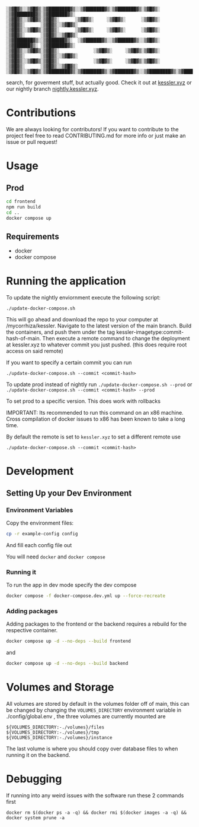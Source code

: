 ```
░▒▓█▓▒░░▒▓█▓▒░▒▓████████▓▒░░▒▓███████▓▒░▒▓███████▓▒░▒▓█▓▒░      ░▒▓████████▓▒░▒▓███████▓▒░
░▒▓█▓▒░░▒▓█▓▒░▒▓█▓▒░      ░▒▓█▓▒░     ░▒▓█▓▒░      ░▒▓█▓▒░      ░▒▓█▓▒░      ░▒▓█▓▒░░▒▓█▓▒░
░▒▓█▓▒░░▒▓█▓▒░▒▓█▓▒░      ░▒▓█▓▒░     ░▒▓█▓▒░      ░▒▓█▓▒░      ░▒▓█▓▒░      ░▒▓█▓▒░░▒▓█▓▒░
░▒▓███████▓▒░░▒▓██████▓▒░  ░▒▓██████▓▒░░▒▓██████▓▒░░▒▓█▓▒░      ░▒▓██████▓▒░ ░▒▓███████▓▒░
░▒▓█▓▒░░▒▓█▓▒░▒▓█▓▒░             ░▒▓█▓▒░     ░▒▓█▓▒░▒▓█▓▒░      ░▒▓█▓▒░      ░▒▓█▓▒░░▒▓█▓▒░
░▒▓█▓▒░░▒▓█▓▒░▒▓█▓▒░             ░▒▓█▓▒░     ░▒▓█▓▒░▒▓█▓▒░      ░▒▓█▓▒░      ░▒▓█▓▒░░▒▓█▓▒░
░▒▓█▓▒░░▒▓█▓▒░▒▓████████▓▒░▒▓███████▓▒░▒▓███████▓▒░░▒▓████████▓▒░▒▓████████▓▒░▒▓█▓▒░░▒▓█▓▒░
```

search, for goverment stuff, but actually good. Check it out at [kessler.xyz](https://kessler.xyz) or our nightly branch [nightly.kessler.xyz](https://nightly.kessler.xyz).

# Contributions

We are always looking for contributors! If you want to contribute to the project feel free to read CONTRIBUTING.md for more info or just make an issue or pull request!


# Usage

## Prod

```bash
cd frontend
npm run build
cd ..
docker compose up
```

## Requirements

- docker
- docker compose

# Running the application 

To update the nightly enviornment execute the following script:

`./update-docker-compose.sh`

This will go ahead and download the repo to your computer at /mycorrhiza/kessler. Navigate to the latest version of the main branch. Build the containers, and push them under the tag kessler-imagetype:commit-hash-of-main. Then execute a remote command to change the deployment at kessler.xyz to whatever commit you just pushed. (this does require root access on said remote)

If you want to specify a certain commit you can run 

`./update-docker-compose.sh --commit <commit-hash>`

To update prod instead of nightly run 
`./update-docker-compose.sh --prod`
or
`./update-docker-compose.sh --commit <commit-hash> --prod`

To set prod to a specific version. This does work with rollbacks

IMPORTANT: Its recommended to run this command on an x86 machine. Cross compilation of docker issues to x86 has been known to take a long time.

By default the remote is set to `kessler.xyz` to set a different remote use 

`./update-docker-compose.sh --commit <commit-hash>`



# Development

## Setting Up your Dev Environment

### Environment Variables

Copy the environment files:

```bash
cp -r example-config config
```

And fill each config file out

You will need `docker` and `docker compose`

### Running it

To run the app in dev mode specify the dev compose

```bash
docker compose -f docker-compose.dev.yml up --force-recreate
```

### Adding packages

Adding packages to the frontend or the backend requires a rebuild for the
respective container.

```bash
docker compose up -d --no-deps --build frontend
```

and

```bash
docker compose up -d --no-deps --build backend
```


# Volumes and Storage

All volumes are stored by default in the volumes folder off of main, this can be changed by changing the `VOLUMES_DIRECTORY` environment variable in ./config/global.env , the three volumes are currently mounted are

`${VOLUMES_DIRECTORY:-./volumes}/files`
`${VOLUMES_DIRECTORY:-./volumes}/tmp`
`${VOLUMES_DIRECTORY:-./volumes}/instance`

The last volume is where you should copy over database files to when running it on the backend.

# Debugging

If running into any weird issues with the software run these 2 commands first

```
docker rm $(docker ps -a -q) && docker rmi $(docker images -a -q) && docker system prune -a
```
